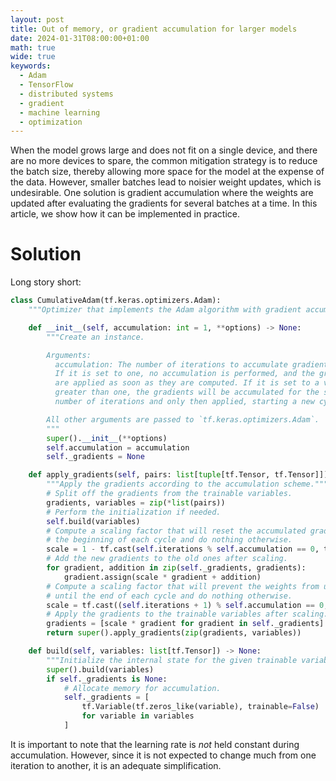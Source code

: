 ```yaml
---
layout: post
title: Out of memory, or gradient accumulation for larger models
date: 2024-01-31T08:00:00+01:00
math: true
wide: true
keywords:
  - Adam
  - TensorFlow
  - distributed systems
  - gradient
  - machine learning
  - optimization
---
```


When the model grows large and does not fit on a single device, and there are no
more devices to spare, the common mitigation strategy is to reduce the batch
size, thereby allowing more space for the model at the expense of the data.
However, smaller batches lead to noisier weight updates, which is undesirable.
One solution is gradient accumulation where the weights are updated after
evaluating the gradients for several batches at a time. In this article, we show
how it can be implemented in practice.

# Solution

Long story short:

```python
class CumulativeAdam(tf.keras.optimizers.Adam):
    """Optimizer that implements the Adam algorithm with gradient accumulation."""

    def __init__(self, accumulation: int = 1, **options) -> None:
        """Create an instance.

        Arguments:
          accumulation: The number of iterations to accumulate gradients over.
          If it is set to one, no accumulation is performed, and the gradients
          are applied as soon as they are computed. If it is set to a value
          greater than one, the gradients will be accumulated for the specified
          number of iterations and only then applied, starting a new cycle.

        All other arguments are passed to `tf.keras.optimizers.Adam`.
        """
        super().__init__(**options)
        self.accumulation = accumulation
        self._gradients = None

    def apply_gradients(self, pairs: list[tuple[tf.Tensor, tf.Tensor]]) -> tf.Tensor:
        """Apply the gradients according to the accumulation scheme."""
        # Split off the gradients from the trainable variables.
        gradients, variables = zip(*list(pairs))
        # Perform the initialization if needed.
        self.build(variables)
        # Compute a scaling factor that will reset the accumulated gradients at
        # the beginning of each cycle and do nothing otherwise.
        scale = 1 - tf.cast(self.iterations % self.accumulation == 0, tf.float32)
        # Add the new gradients to the old ones after scaling.
        for gradient, addition in zip(self._gradients, gradients):
            gradient.assign(scale * gradient + addition)
        # Compute a scaling factor that will prevent the weights from updating
        # until the end of each cycle and do nothing otherwise.
        scale = tf.cast((self.iterations + 1) % self.accumulation == 0, tf.float32)
        # Apply the gradients to the trainable variables after scaling.
        gradients = [scale * gradient for gradient in self._gradients]
        return super().apply_gradients(zip(gradients, variables))

    def build(self, variables: list[tf.Tensor]) -> None:
        """Initialize the internal state for the given trainable variables."""
        super().build(variables)
        if self._gradients is None:
            # Allocate memory for accumulation.
            self._gradients = [
                tf.Variable(tf.zeros_like(variable), trainable=False)
                for variable in variables
            ]
```

It is important to note that the learning rate is _not_ held constant during
accumulation. However, since it is not expected to change much from one
iteration to another, it is an adequate simplification.
